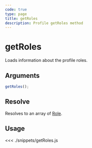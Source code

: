 ```yaml
---
code: true
type: page
title: getRoles
description: Profile getRoles method
---
```


# getRoles

Loads information about the profile roles.

## Arguments

```js
getRoles();
```

## Resolve

Resolves to an array of [Role](/sdk/js/6/role).

## Usage

<<< ./snippets/getRoles.js
